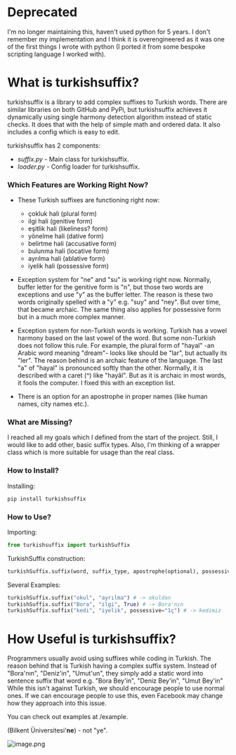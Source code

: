 # Deprecated
I'm no longer maintaining this, haven't used python for 5 years. I don't remember my implementation and I think it is overengineered as it was one of the first things I wrote with python (I ported it from some bespoke scripting language I worked with).

# What is turkishsuffix?

turkishsuffix is a library to add complex suffixes to Turkish words.
There are similar libraries on both GitHub and PyPi, but turkishsuffix
achieves it dynamically using single harmony detection algorithm instead of
static checks. It does that with the help of simple math and ordered data. It
also includes a config which is easy to edit.

turkishsuffix has 2 components:
* _suffix.py_ - Main class for turkishsuffix.
* _loader.py_ - Config loader for turkishsuffix.

### Which Features are Working Right Now?
* These Turkish suffixes are functioning right now:
  * çokluk hali (plural form)
  * ilgi hali (genitive form)
  * eşitlik hali (likeliness? form)
  * yönelme hali (dative form)
  * belirtme hali (accusative form)
  * bulunma hali (locative form)
  * ayrılma hali (ablative form)
  * iyelik hali (possessive form)

* Exception system for "ne" and "su" is working right now. Normally, buffer letter 
for the genitive form is "n", but those two words are exceptions and use "y" as the buffer
letter. The reason is these two words originally spelled with a "y" e.g. "suy" and "ney". But
over time, that became archaic. The same thing also applies for possessive form but in a much
more complex manner.

* Exception system for non-Turkish words is working. Turkish has a vowel harmony
based on the last vowel of the word. But some non-Turkish does not follow this rule.
For example, the plural form of "hayal" -an Arabic word meaning "dream"- looks like should be
"lar", but actually its "ler". The reason behind is an archaic feature of the language.
The last "a" of "hayal" is pronounced softly than the other. Normally, it is described
with a caret (^) like "hayâl". But as it is archaic in most words, it fools the
computer. I fixed this with an exception list.

* There is an option for an apostrophe in proper names (like human names, city names etc.).

### What are Missing?

I reached all my goals which I defined from the start of the project. Still, I would
like to add other, basic suffix types. Also, I'm thinking of a wrapper class which
is more suitable for usage than the real class.

### How to Install?

Installing:
```python
pip install turkishsuffix
```

### How to Use?

Importing:
```python
from turkishsuffix import turkishSuffix
```

TurkishSuffix construction:
```python
turkishSuffix.suffix(word, suffix_type, apostrophe(optional), possessive(optional))
```

Several Examples:
```python
turkishSuffix.suffix("okul", "ayrılma") # -> okuldan
turkishSuffix.suffix("Bora", "ilgi", True) # -> Bora'nın
turkishSuffix.suffix("kedi", "iyelik", possessive="1ç") # -> kedimiz
```

# How Useful is turkishsuffix?

Programmers usually avoid using suffixes while coding in Turkish. The reason behind
that is Turkish having a complex suffix system. Instead of "Bora'nın", "Deniz'in",
"Umut'un", they simply add a static word into sentence suffix that word e.g.
"Bora Bey'in", "Deniz Bey'in", "Umut Bey'in" While this isn't against Turkish, we
should encourage people to use normal ones. If we can encourage people to use this,
even Facebook may change how they approach into this issue.

You can check out examples at /example.

(Bilkent Üniversitesi'**ne**) - not "ye".

![image.png](https://res.cloudinary.com/hpiynhbhq/image/upload/v1515773083/khh58xmznkvcpvmcxyud.png)
